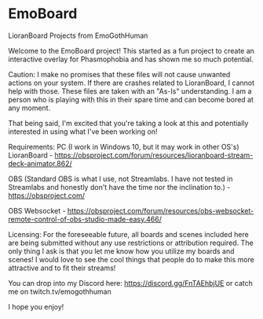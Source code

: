 # EmoBoard
LioranBoard Projects from EmoGothHuman

Welcome to the EmoBoard project!  This started as a fun project to create an interactive overlay for Phasmophobia and has shown me so much potential.

Caution:  I make no promises that these files will not cause unwanted actions on your system.  If there are crashes related to LioranBoard, I cannot help with those. These files are taken with an "As-Is" understanding.  I am a person who is playing with this in their spare time and can become bored at any moment.

That being said, I'm excited that you're taking a look at this and potentially interested in using what I've been working on!

Requirements:
PC (I work in Windows 10, but it may work in other OS's)
LioranBoard - https://obsproject.com/forum/resources/lioranboard-stream-deck-animator.862/

OBS (Standard OBS is what I use, not Streamlabs.  I have not tested in Streamlabs and honestly don't have the time nor the inclination to.) - https://obsproject.com/

OBS Websocket - https://obsproject.com/forum/resources/obs-websocket-remote-control-of-obs-studio-made-easy.466/

Licensing:
For the foreseeable future, all boards and scenes included here are being submitted without any use restrictions or attribution required.  The only thing I ask is that you let me know how you utilize my boards and scenes!  I would love to see the cool things that people do to make this more attractive and to fit their streams!

You can drop into my Discord here: https://discord.gg/FnTAEhbjUE or catch me on twitch.tv/emogothhuman

I hope you enjoy!
